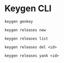 # Keygen CLI

```
keygen genkey
```

```
keygen releases new
```

```
keygen releases list
```

```
keygen releases del <id>
```

```
keygen releases yank <id>
```
